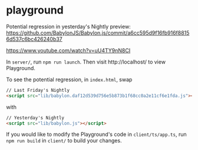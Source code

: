 # playground

Potential regression in yesterday's Nightly preview: https://github.com/BabylonJS/Babylon.js/commit/a6cc595d9f16fb916f88156d537c6bc426240b37

https://www.youtube.com/watch?v=uU4TY9nN8CI

In `server/`, run `npm run launch`. Then visit http://localhost/ to view Playground.

To see the potential regression, in `index.html`, swap

```html
// Last Friday's Nightly
<script src="lib/babylon.daf12d539d756e5b873b1f68cc0a2e11cf6e1fda.js"></script>
```

with

```html
// Yesterday's Nightly
<script src="lib/babylon.js"></script>
```

If you would like to modify the Playground's code in `client/ts/app.ts`, run `npm run build` in `client/` to build your changes.
